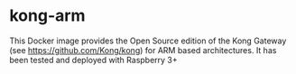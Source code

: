 # kong-arm
This Docker image provides the Open Source edition of the Kong Gateway (see https://github.com/Kong/kong) for ARM based architectures. It has been tested and deployed with Raspberry 3+
